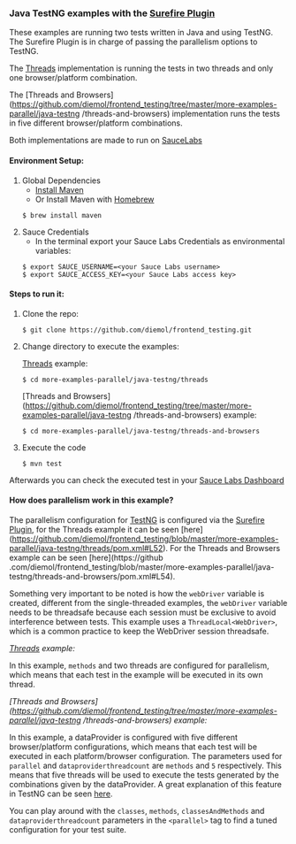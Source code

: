 ### Java TestNG examples with the [Surefire Plugin](https://maven.apache.org/surefire/maven-surefire-plugin/)

These examples are running two tests written in Java and using TestNG. The Surefire Plugin is in charge of passing
the parallelism options to TestNG.

The [Threads](https://github.com/diemol/frontend_testing/tree/master/more-examples-parallel/java-testng/threads)
implementation is running the tests in two threads and only one browser/platform combination.

The [Threads and Browsers](https://github.com/diemol/frontend_testing/tree/master/more-examples-parallel/java-testng
/threads-and-browsers) implementation runs the tests in five different browser/platform combinations.

Both implementations are made to run on [SauceLabs](https://saucelabs.com/)

#### Environment Setup:

1. Global Dependencies
    * [Install Maven](https://maven.apache.org/install.html)
    * Or Install Maven with [Homebrew](http://brew.sh/)
    ```
    $ brew install maven
    ```
1. Sauce Credentials
    * In the terminal export your Sauce Labs Credentials as environmental variables:
    ```
    $ export SAUCE_USERNAME=<your Sauce Labs username>
    $ export SAUCE_ACCESS_KEY=<your Sauce Labs access key>
    ```

#### Steps to run it:

1. Clone the repo:

    ```
    $ git clone https://github.com/diemol/frontend_testing.git
    ```
1. Change directory to execute the examples:

    [Threads](https://github.com/diemol/frontend_testing/tree/master/more-examples-parallel/java-testng/threads)
    example:

    ```
    $ cd more-examples-parallel/java-testng/threads
    ```
    [Threads and Browsers](https://github.com/diemol/frontend_testing/tree/master/more-examples-parallel/java-testng
    /threads-and-browsers) example:

    ```
    $ cd more-examples-parallel/java-testng/threads-and-browsers
    ```
1. Execute the code

	```
	$ mvn test
	```

Afterwards you can check the executed test in your [Sauce Labs Dashboard](https://saucelabs.com/beta/dashboard/)


#### How does parallelism work in this example?

The parallelism configuration for [TestNG](http://testng.org/doc/index.html) is configured via the [Surefire
Plugin](https://maven.apache.org/surefire/maven-surefire-plugin/), for the Threads example it can be seen [here]
(https://github.com/diemol/frontend_testing/blob/master/more-examples-parallel/java-testng/threads/pom.xml#L52). For
the Threads and Browsers example can be seen [here](https://github
.com/diemol/frontend_testing/blob/master/more-examples-parallel/java-testng/threads-and-browsers/pom.xml#L54).

Something very important to be noted is how the `webDriver` variable is created, different from the single-threaded
examples, the `webDriver` variable needs to be threadsafe because each session must be exclusive to avoid
interference between tests. This example uses a `ThreadLocal<WebDriver>`, which is a common practice to keep the
WebDriver session threadsafe.

_[Threads](https://github.com/diemol/frontend_testing/tree/master/more-examples-parallel/java-testng/threads) example:_

In this example, `methods` and two threads are configured for parallelism, which means that each test in the
example will be executed in its own thread.


_[Threads and Browsers](https://github.com/diemol/frontend_testing/tree/master/more-examples-parallel/java-testng
/threads-and-browsers) example:_

In this example, a dataProvider is configured with five different browser/platform configurations, which means that
each test will be executed in each platform/browser configuration. The parameters used for `parallel` and
`dataproviderthreadcount` are `methods` and `5` respectively. This means that five threads will be used to execute
the tests generated by the combinations given by the dataProvider. A great explanation of this feature in TestNG can
be seen [here](http://beust.com/weblog2/archives/000513.html).


You can play around with the `classes`, `methods`, `classesAndMethods` and `dataproviderthreadcount` parameters in
the `<parallel>` tag to find a tuned configuration for your test suite.

